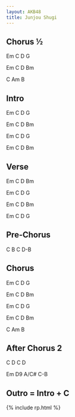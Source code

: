 ```yaml
---
layout: AKB48
title: Junjou Shugi
---
```

## Chorus ½  
Em C D G 

Em C D Bm 

C Am B 

## Intro 
Em C D G 

Em C D Bm 

Em C D G 

Em C D Bm 

## Verse 
Em C D Bm 

Em C D G 

Em C D Bm 

Em C D G 

## Pre-Chorus 
C B C D-B 

## Chorus 
Em C D G 

Em C D Bm 

Em C D G 

Em C D Bm 

C Am B 

## After Chorus 2 
C D C D 

Em D9 A/C# C-B 

## Outro = Intro + C 

{% include rp.html %}
